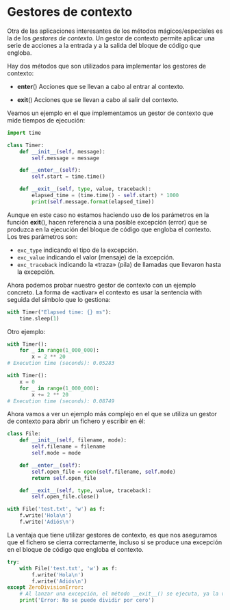 # Gestores de contexto

Otra de las aplicaciones interesantes de los métodos mágicos/especiales es la de los *gestores de contexto*. Un gestor de contexto permite aplicar una serie de acciones a la entrada y a la salida del bloque de código que engloba.

Hay dos métodos que son utilizados para implementar los gestores de contexto:

- __enter__() Acciones que se llevan a cabo al entrar al contexto.

- __exit__() Acciones que se llevan a cabo al salir del contexto.


Veamos un ejemplo en el que implementamos un gestor de contexto que mide tiempos de ejecución:

```python
import time

class Timer:
    def __init__(self, message):
        self.message = message

    def __enter__(self):
        self.start = time.time()

    def __exit__(self, type, value, traceback):
        elapsed_time = (time.time() - self.start) * 1000
        print(self.message.format(elapsed_time))
```

Aunque en este caso no estamos haciendo uso de los parámetros en la función __exit__(), hacen referencia a una posible excepción (error) que se produzca en la ejecución del bloque de código que engloba el contexto. Los tres parámetros son:

- `exc_type` indicando el tipo de la excepción.
- `exc_value` indicando el valor (mensaje) de la excepción.
- `exc_traceback` indicando la «traza» (pila) de llamadas que llevaron hasta la excepción.

Ahora podemos probar nuestro gestor de contexto con un ejemplo concreto. La forma de «activar» el contexto es usar la sentencia with seguida del símbolo que lo gestiona:

```python
with Timer("Elapsed time: {} ms"):
    time.sleep(1)
```

Otro ejemplo:

```python
with Timer():
    for _ in range(1_000_000):
        x = 2 ** 20
# Execution time (seconds): 0.05283

with Timer():
    x = 0
    for _ in range(1_000_000):
        x += 2 ** 20
# Execution time (seconds): 0.08749
```

Ahora vamos a ver un ejemplo más complejo en el que se utiliza un gestor de contexto para abrir un fichero y escribir en él:

```python
class File:
    def __init__(self, filename, mode):
        self.filename = filename
        self.mode = mode

    def __enter__(self):
        self.open_file = open(self.filename, self.mode)
        return self.open_file

    def __exit__(self, type, value, traceback):
        self.open_file.close()

with File('test.txt', 'w') as f:
    f.write('Hola\n')
    f.write('Adiós\n')
```

La ventaja que tiene utilizar gestores de contexto, es que nos aseguramos que el fichero se cierra correctamente, incluso si se produce una excepción en el bloque de código que engloba el contexto.

```python	
try:
    with File('test.txt', 'w') as f:
        f.write('Hola\n')
        f.write('Adiós\n')
except ZeroDivisionError:
    # Al lanzar una excepción, el método __exit__() se ejecuta, ya la variable `f` pierde el ámbito, y se destruye.
    print('Error: No se puede dividir por cero')
```

